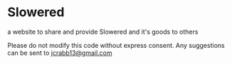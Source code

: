 # Slowered
a website to share and provide Slowered and it's goods to others

Please do not modify this code without express consent. Any suggestions can be sent to jcrabb13@gmail.com
